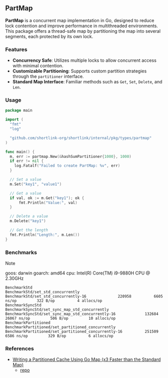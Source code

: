 ## PartMap

**PartMap** is a concurrent map implementation in Go, designed to reduce lock contention and improve performance in multithreaded environments. 
This package offers a thread-safe map by partitioning the map into several segments, each protected by its own lock.

### Features

- **Concurrency Safe**: Utilizes multiple locks to allow concurrent access with minimal contention.
- **Customizable Partitioning**: Supports custom partition strategies through the `partitioner` interface.
- **Standard Map Interface**: Familiar methods such as `Get`, `Set`, `Delete`, and `Len`.

### Usage

```go
package main

import (
  "fmt"
  "log"

  "github.com/shortlink-org/shortlink/internal/pkg/types/partmap"
)

func main() {
  m, err := partmap.New(&hashSumPartitioner{1000}, 1000)
  if err != nil {
    log.Fatalf("Failed to create PartMap: %v", err)
  }

  // Set a value
  m.Set("key1", "value1")

  // Get a value
  if val, ok := m.Get("key1"); ok {
      fmt.Println("Value:", val)
  }

  // Delete a value
  m.Delete("key1")

  // Get the length
  fmt.Println("Length:", m.Len())
}
```

### Benchmarks

> [!NOTE]
> 
> goos: darwin
> goarch: amd64
> cpu: Intel(R) Core(TM) i9-9880H CPU @ 2.30GHz

```shell
BenchmarkStd
BenchmarkStd/set_std_concurrently
BenchmarkStd/set_std_concurrently-16         	  220958	      6605 ns/op	     322 B/op	       4 allocs/op
BenchmarkSyncStd
BenchmarkSyncStd/set_sync_map_std_concurrently
BenchmarkSyncStd/set_sync_map_std_concurrently-16         	  132684	     26067 ns/op	     506 B/op	      10 allocs/op
BenchmarkPartitioned
BenchmarkPartitioned/set_partitioned_concurrently
BenchmarkPartitioned/set_partitioned_concurrently-16      	  251509	      6586 ns/op	     329 B/op	       6 allocs/op
```

### References

- [Writing a Partitioned Cache Using Go Map (x3 Faster than the Standard Map)](https://blog.stackademic.com/writing-a-partitioned-cache-using-go-map-x3-faster-than-the-standard-map-dbfe704fe4bf)
  - [repo](https://github.com/vadiminshakov/partmap/blob/main/crcpartitioner.go)
